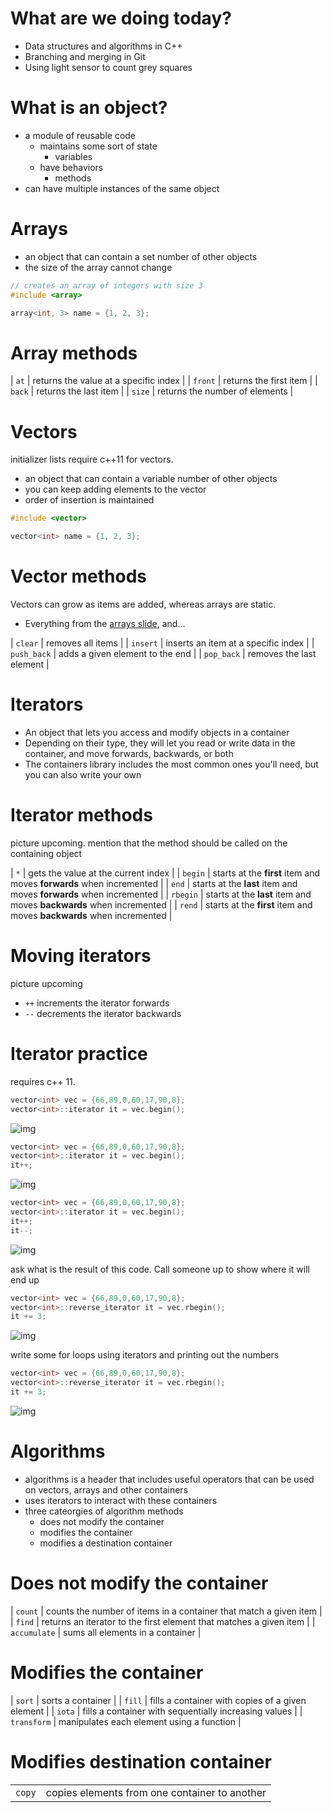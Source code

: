 # What are we doing today?

-   Data structures and algorithms in C++
-   Branching and merging in Git
-   Using light sensor to count grey squares


# What is an object?

-   a module of reusable code
    -   maintains some sort of state
        -   variables
    -   have behaviors
        -   methods
-   can have multiple instances of the same object


# Arrays

-   an object that can contain a set number of other objects
-   the size of the array cannot change

```C++
// creates an array of integers with size 3
#include <array>

array<int, 3> name = {1, 2, 3};
```


<a id="org174fc65"></a>

# Array methods

| `at`    | returns the value at a specific index |
| `front` | returns the first item                |
| `back`  | returns the last item                 |
| `size`  | returns the number of elements        |


# Vectors

<div class="NOTES">
initializer lists require c++11 for vectors.

</div>

-   an object that can contain a variable number of other objects
-   you can keep adding elements to the vector
-   order of insertion is maintained

```C++
#include <vector>

vector<int> name = {1, 2, 3};
```


# Vector methods

<div class="NOTES">
Vectors can grow as items are added, whereas arrays are static.

</div>

-   Everything from the [arrays slide](#org174fc65), and&#x2026;

| `clear`     | removes all items                   |
| `insert`    | inserts an item at a specific index |
| `push_back` | adds a given element to the end     |
| `pop_back`  | removes the last element            |


# Iterators

-   An object that lets you access and modify objects in a container
-   Depending on their type, they will let you read or write data in the container, and move forwards, backwards, or both
-   The containers library includes the most common ones you'll need, but you can also write your own


# Iterator methods

<div class="NOTES">
picture upcoming. mention that the method should be called on the containing object

</div>

| `*`      | gets the value at the current index                                   |
| `begin`  | starts at the **first** item and moves **forwards** when incremented  |
| `end`    | starts at the **last** item and moves **forwards** when incremented   |
| `rbegin` | starts at the **last** item and moves **backwards** when incremented  |
| `rend`   | starts at the **first** item and moves **backwards** when incremented |


# Moving iterators

<div class="NOTES">
picture upcoming

</div>

-   `++` increments the iterator forwards
-   `--` decrements the iterator backwards


# Iterator practice

<div class="NOTES">
requires c++ 11.

</div>

```C++
vector<int> vec = {66,89,0,60,17,90,8};
vector<int>::iterator it = vec.begin();
```

![img](https://i.imgur.com/MTaVFFM.png)

```C++
vector<int> vec = {66,89,0,60,17,90,8};
vector<int>::iterator it = vec.begin();
it++;
```

![img](https://i.imgur.com/gOXGy4i.png)

```C++
vector<int> vec = {66,89,0,60,17,90,8};
vector<int>::iterator it = vec.begin();
it++;
it--;
```

![img](https://i.imgur.com/394eVwQ.png)

<div class="NOTES">
ask what is the result of this code. Call someone up to show where it will end up

</div>

```C++
vector<int> vec = {66,89,0,60,17,90,8};
vector<int>::reverse_iterator it = vec.rbegin();
it += 3;
```

![img](https://i.imgur.com/wrsXiAZ.png)

<div class="NOTES">
write some for loops using iterators and printing out the numbers

</div>

```C++
vector<int> vec = {66,89,0,60,17,90,8};
vector<int>::reverse_iterator it = vec.rbegin();
it += 3;
```

![img](https://i.imgur.com/BMO9nL9.png)


# Algorithms

-   algorithms is a header that includes useful operators that can be used on vectors, arrays and other containers
-   uses iterators to interact with these containers
-   three cateorgies of algorithm methods
    -   does not modify the container
    -   modifies the container
    -   modifies a destination container


# Does not modify the container

| `count`      | counts the number of items in a container that match a given item  |
| `find`       | returns an iterator to the first element that matches a given item |
| `accumulate` | sums all elements in a container                                   |


# Modifies the container

| `sort`      | sorts a container                                     |
| `fill`      | fills a container with copies of a given element      |
| `iota`      | fills a container with sequentially increasing values |
| `transform` | manipulates each element using a function             |


# Modifies destination container

|       |                                              |
|------ |--------------------------------------------- |
| `copy` | copies elements from one container to another |